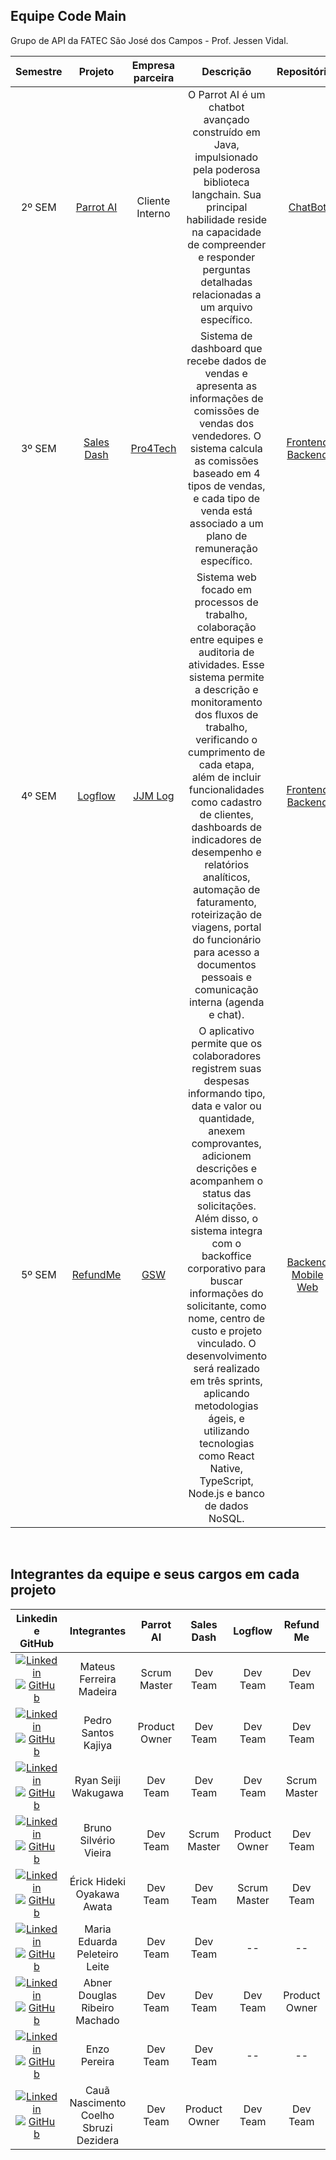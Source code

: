

## Equipe Code Main 

Grupo de API da FATEC São José dos Campos - Prof. Jessen Vidal. 

<div align="center">

| Semestre | Projeto                                                                  | Empresa parceira                               | Descrição                                                                                                                                                                                                             | Repositórios                                                                                                                                                                                                                                                                                                                                                                                                                                                                                                                                                       |
| :------: | :----------------------------------------------------------------------: | :--------------------------------------------: | :-------------------------------------------------------------------------------------------------------------------------------------------------------------------------------------------------------------------: | :----------------------------------------------------------------------------------------------------------------------------------------------------------------------------------------------------------------------------------------------------------------------------------------------------------------------------------------------------------------------------------------------------------------------------------------------------------------------------------------------------------------------------------------------------------------: |
| 2º SEM   | [Parrot AI](https://github.com/C0demain/Documentation)               | Cliente Interno | O Parrot AI é um chatbot avançado construído em Java, impulsionado pela poderosa biblioteca langchain. Sua principal habilidade reside na capacidade de compreender e responder perguntas detalhadas relacionadas a um arquivo específico.                                                                                               | <a href="https://github.com/C0demain/API-2-semestre"> ChatBot <a/>                                                                                                                                                                                                                                                                                                                                                                                                       |
| 3º SEM   | [Sales Dash](https://github.com/C0demain/sales-dash-documentation) | [Pro4Tech](https://www.pro4tech.com.br/)             | Sistema de dashboard que recebe dados de vendas e apresenta as informações de comissões de vendas dos vendedores. O sistema calcula as comissões baseado em 4 tipos de vendas, e cada tipo de venda está associado a um plano de remuneração específico. | <a href="https://github.com/C0demain/sales-dash-web"> Frontend <a/>  <a href="https://github.com/C0demain/sales-dash-authentication"> Backend <a/>|
| 4º SEM   | [Logflow](https://github.com/C0demain/logflow) | [JJM Log](https://www.jjmlog.com/index.php/pt/)             | Sistema web focado em processos de trabalho, colaboração entre equipes e auditoria de atividades. Esse sistema permite a descrição e monitoramento dos fluxos de trabalho, verificando o cumprimento de cada etapa, além de incluir funcionalidades como cadastro de clientes, dashboards de indicadores de desempenho e relatórios analíticos, automação de faturamento, roteirização de viagens, portal do funcionário para acesso a documentos pessoais e comunicação interna (agenda e chat). | [Frontend](https://github.com/C0demain/logflow-frontend) <br> [Backend](https://github.com/C0demain/logflow-backend) 
| 5º SEM   | [RefundMe](https://github.com/C0demain/refundme) | [GSW](https://www.gsw.com.br/)             | O aplicativo permite que os colaboradores registrem suas despesas informando tipo, data e valor ou quantidade, anexem comprovantes, adicionem descrições e acompanhem o status das solicitações. Além disso, o sistema integra com o backoffice corporativo para buscar informações do solicitante, como nome, centro de custo e projeto vinculado. O desenvolvimento será realizado em três sprints, aplicando metodologias ágeis, e utilizando tecnologias como React Native, TypeScript, Node.js e banco de dados NoSQL. | [Backend](https://github.com/C0demain/refundme-backend) [Mobile](https://github.com/C0demain/refundme-mobile) <br> [Web](https://github.com/C0demain/refundme-web)

</div>
<br/>

## Integrantes da equipe e seus cargos em cada projeto

<div align="text-align:center">

| Linkedin e GitHub                                                                                                                                                                                                                                                                                            | Integrantes                            | Parrot AI      | Sales Dash     |  Logflow       | Refund Me  
| :--------------------------------------------------------------------------------------------------------------------------------------------:                                                                                                                                                               | :------------------------------------: | :------------: | :------------: | :------------: | :-----------:
| [![Linkedin](https://img.shields.io/badge/Linkedin-blue?style=flat-square&logo=Linkedin&logoColor=white)](https://www.linkedin.com/in/mateus-ferreira-madeira/) [![GitHub](https://img.shields.io/badge/GitHub-111217?style=flat-square&logo=github&logoColor=white)](https://github.com/mafemad)            | Mateus Ferreira Madeira                | Scrum Master   | Dev Team       | Dev Team       | Dev Team  
| [![Linkedin](https://img.shields.io/badge/Linkedin-blue?style=flat-square&logo=Linkedin&logoColor=white)](https://www.linkedin.com/in/pedro-santos-kajiya-65763b260/) [![GitHub](https://img.shields.io/badge/GitHub-111217?style=flat-square&logo=github&logoColor=white)](https://github.com/kajiyap)      | Pedro Santos Kajiya                    | Product Owner  | Dev Team       | Dev Team       | Dev Team  
| [![Linkedin](https://img.shields.io/badge/Linkedin-blue?style=flat-square&logo=Linkedin&logoColor=white)](https://www.linkedin.com/in/ryan-wakugawa-526bbb27a/) [![GitHub](https://img.shields.io/badge/GitHub-111217?style=flat-square&logo=github&logoColor=white)](https://github.com/ryan-wakugawa)      | Ryan Seiji Wakugawa                    | Dev Team       | Dev Team       | Dev Team       | Scrum Master  
| [![Linkedin](https://img.shields.io/badge/Linkedin-blue?style=flat-square&logo=Linkedin&logoColor=white)](https://www.linkedin.com/in/bruno-vieira-b999a2224/) [![GitHub](https://img.shields.io/badge/GitHub-111217?style=flat-square&logo=github&logoColor=white)](https://github.com/BrunoVieira003)      | Bruno Silvério Vieira                  | Dev Team       | Scrum Master   | Product Owner  | Dev Team  
| [![Linkedin](https://img.shields.io/badge/Linkedin-blue?style=flat-square&logo=Linkedin&logoColor=white)](https://www.linkedin.com/in/érick-awata/) [![GitHub](https://img.shields.io/badge/GitHub-111217?style=flat-square&logo=github&logoColor=white)](https://github.com/erickhoawata)                   | Érick Hideki Oyakawa Awata             | Dev Team       | Dev Team       | Scrum Master   | Dev Team  
| [![Linkedin](https://img.shields.io/badge/Linkedin-blue?style=flat-square&logo=Linkedin&logoColor=white)]() [![GitHub](https://img.shields.io/badge/GitHub-111217?style=flat-square&logo=github&logoColor=white)](https://github.com/Dudaleite08)                                                            | Maria Eduarda Peleteiro Leite          | Dev Team       | Dev Team       | --             | --  
| [![Linkedin](https://img.shields.io/badge/Linkedin-blue?style=flat-square&logo=Linkedin&logoColor=white)](https://www.linkedin.com/in/abner-douglas/) [![GitHub](https://img.shields.io/badge/GitHub-111217?style=flat-square&logo=github&logoColor=white)](https://github.com/abnerdouglas)                 | Abner Douglas Ribeiro Machado          | Dev Team       | Dev Team       | Dev Team       | Product Owner  
| [![Linkedin](https://img.shields.io/badge/Linkedin-blue?style=flat-square&logo=Linkedin&logoColor=white)](https://www.linkedin.com/in/enzo-pereira-13331b272/) [![GitHub](https://img.shields.io/badge/GitHub-111217?style=flat-square&logo=github&logoColor=white)](https://github.com/Enzopereira01)       | Enzo Pereira                           | Dev Team       | Dev Team       | --             | --  
| [![Linkedin](https://img.shields.io/badge/Linkedin-blue?style=flat-square&logo=Linkedin&logoColor=white)](https://www.linkedin.com/in/cauã-dezidera-375736275/) [![GitHub](https://img.shields.io/badge/GitHub-111217?style=flat-square&logo=github&logoColor=white)](https://github.com/CauaDezidera)       | Cauã Nascimento Coelho Sbruzi Dezidera | Dev Team       | Product Owner  | Dev Team       |  Dev Team 

</div>

